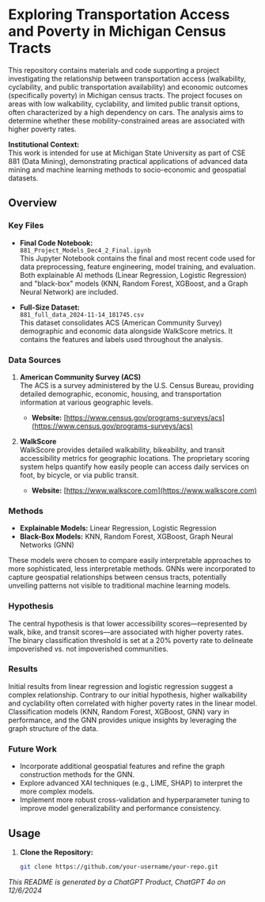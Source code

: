 # Exploring Transportation Access and Poverty in Michigan Census Tracts

This repository contains materials and code supporting a project investigating the relationship between transportation access (walkability, cyclability, and public transportation availability) and economic outcomes (specifically poverty) in Michigan census tracts. The project focuses on areas with low walkability, cyclability, and limited public transit options, often characterized by a high dependency on cars. The analysis aims to determine whether these mobility-constrained areas are associated with higher poverty rates.

**Institutional Context:**  
This work is intended for use at Michigan State University as part of CSE 881 (Data Mining), demonstrating practical applications of advanced data mining and machine learning methods to socio-economic and geospatial datasets.

## Overview

### Key Files
- **Final Code Notebook:**  
  `881_Project_Models_Dec4_2_Final.ipynb`  
  This Jupyter Notebook contains the final and most recent code used for data preprocessing, feature engineering, model training, and evaluation. Both explainable AI methods (Linear Regression, Logistic Regression) and "black-box" models (KNN, Random Forest, XGBoost, and a Graph Neural Network) are included.

- **Full-Size Dataset:**  
  `881_full_data_2024-11-14_181745.csv`  
  This dataset consolidates ACS (American Community Survey) demographic and economic data alongside WalkScore metrics. It contains the features and labels used throughout the analysis.

### Data Sources
1. **American Community Survey (ACS)**  
   The ACS is a survey administered by the U.S. Census Bureau, providing detailed demographic, economic, housing, and transportation information at various geographic levels.  
   - **Website:** [https://www.census.gov/programs-surveys/acs](https://www.census.gov/programs-surveys/acs)

2. **WalkScore**  
   WalkScore provides detailed walkability, bikeability, and transit accessibility metrics for geographic locations. The proprietary scoring system helps quantify how easily people can access daily services on foot, by bicycle, or via public transit.  
   - **Website:** [https://www.walkscore.com](https://www.walkscore.com)

### Methods
- **Explainable Models:** Linear Regression, Logistic Regression  
- **Black-Box Models:** KNN, Random Forest, XGBoost, Graph Neural Networks (GNN)

These models were chosen to compare easily interpretable approaches to more sophisticated, less interpretable methods. GNNs were incorporated to capture geospatial relationships between census tracts, potentially unveiling patterns not visible to traditional machine learning models.

### Hypothesis
The central hypothesis is that lower accessibility scores—represented by walk, bike, and transit scores—are associated with higher poverty rates. The binary classification threshold is set at a 20% poverty rate to delineate impoverished vs. not impoverished communities.

### Results
Initial results from linear regression and logistic regression suggest a complex relationship. Contrary to our initial hypothesis, higher walkability and cyclability often correlated with higher poverty rates in the linear model. Classification models (KNN, Random Forest, XGBoost, GNN) vary in performance, and the GNN provides unique insights by leveraging the graph structure of the data.

### Future Work
- Incorporate additional geospatial features and refine the graph construction methods for the GNN.  
- Explore advanced XAI techniques (e.g., LIME, SHAP) to interpret the more complex models.  
- Implement more robust cross-validation and hyperparameter tuning to improve model generalizability and performance consistency.

## Usage
1. **Clone the Repository:**
   ```bash
   git clone https://github.com/your-username/your-repo.git

*This README is generated by a ChatGPT Product, ChatGPT 4o on 12/6/2024*
